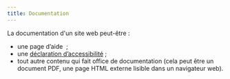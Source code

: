 ```yaml
---
title: Documentation
---
```


La documentation d'un site web peut-être :
- une page d’aide  ;
- une [déclaration d’accessibilité](../obligations.html#déclaration-daccessibilité) ;
- tout autre contenu qui fait office de documentation (cela peut être un document PDF, une page HTML externe lisible dans un navigateur web).